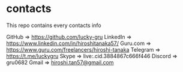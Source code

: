 # contacts
This repo contains every contacts info
 
GitHub => https://github.com/lucky-gru
LinkedIn => https://www.linkedin.com/in/hiroshitanaka57/
Guru.com => https://www.guru.com/freelancers/hiroshi-tanaka
Telegram => https://t.me/luckygru
Skype => live:.cid.3884867c666f446
Discord => gru0682
Gmail => hiroshi.tan57@gmail.com
